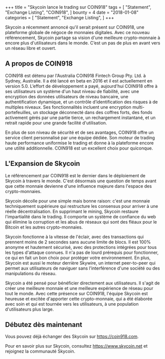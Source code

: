 +++
title = "Skycoin lance le trading sur COIN918"
tags = [
    "Statement",
    "Exchange Listing",
    "COIN918",
]
bounty = 4
date = "2018-01-08"
categories = [
    "Statement",
    "Exchange Listing",
]
+++

Skycoin a récemment annoncé qu'il serait présent sur COIN918, une plateforme globale de négoce de monnaies digitales. Avec ce nouveau référencement, Skycoin partage sa vision d'une meilleure crypto-monnaie à encore plus d'utilisateurs dans le monde. C’est un pas de plus en avant vers un réseau libre et ouvert.

## A propos de COIN918

COIN918 est détenu par l'Australia COIN918 Fintech Group Pty. Ltd. à Sydney, Australie. Il a été lancé en beta en 2016 et il est actuellement en version 5.0. L’effort de développement a payé, aujourd'hui COIN918 offre à ses utilisateurs un système d'un haut niveau de fiabilité, avec une encryption des données utilisateurs de niveau bancaire, une authentification dynamique, et un contrôle d’identification des risques à de multiples niveaux. Ses fonctionnalités incluent une encryption multi-portefeuilles, un stockage déconnecté dans des coffres forts, des fonds activement gérés par une partie tierce, un rechargement instantané, et un retrait rapide pour une grande facilité d'utilisation. 

En plus de son niveau de sécurité et de ses avantages, COIN918 offre un service client personnalisé par une équipe dédiée. Son moteur de trading haute performance uniformise le trading et donne à la plateforme encore une utilité additionnelle. COIN918 est un excellent choix pour quiconque.

## L'Expansion de Skycoin

Le référencement par COIN918 est le dernier dans le déploiement de Skycoin à travers le monde. C'est désormais une question de temps avant que cette monnaie devienne d'une influence majeure dans l'espace des crypto-monnaies. 

Skycoin décolle pour une simple mais bonne raison: c'est une monnaie techniquement supérieure qui restructure les consensus pour arriver à une réelle décentralisation. En supprimant le mining, Skycoin restaure l'impartialité dans le trading. Il comporte un système de confiance du web qui élimine la corruption et les abus de réseaux qui sont des fléaux pour le Bitcoin et les autres crypto-monnaies.

Skycoin fonctionne à la vitesse de l'éclair, avec des transactions qui prennent moins de 2 secondes sans aucune limite de blocs. Il est 100% anonyme et hautement sécurisé, avec des protections intégrées pour tous les types d'attaque connues. Il n'a pas de lourd prérequis pour fonctionner, ce qui en fait un bon choix pour protéger votre environnement. En plus, Skycoin est aussi le moteur derrière Skywire, un internet peer-to-peer qui permet aux utilisateurs de naviguer sans l’interférence d'une société ou des manipulations du réseau.

Skycoin a été pensé pour bénéficier directement aux utilisateurs. Il s'agit de créer une meilleure monnaie et une meilleure expérience de réseau pour tout le monde. Avec cette présence sur COIN918, l'équipe Skycoin est heureuse et excitée d'apporter cette crypto-monnaie, qui a été élaborée avec soin et qui est tournée vers les utilisateurs, à une population d'utilisateurs plus large.


## Débutez dès maintenant

Vous pouvez déjà échanger des Skycoin sur https://coin918.com.

Pour en savoir plus sur Skycoin, consultez https://www.skycoin.net et rejoignez la communauté Skycoin.


